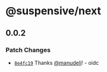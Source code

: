 # @suspensive/next

## 0.0.2

### Patch Changes

- [`8e4fc19`](https://github.com/toss/suspensive/commit/8e4fc197aa422b9b0eece1cb1185d74875abe7f4) Thanks [@manudeli](https://github.com/manudeli)! - oidc
